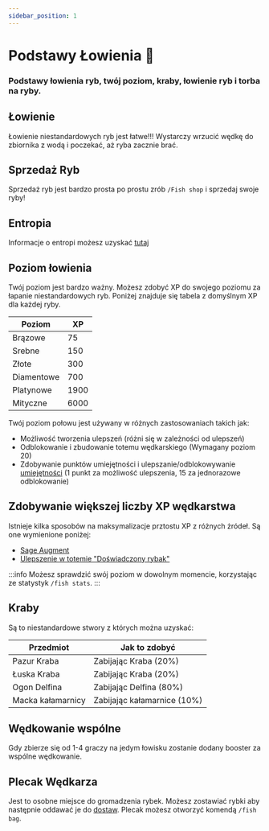 ```yaml
---
sidebar_position: 1
---
```

# Podstawy Łowienia 🎣

### Podstawy łowienia ryb, twój poziom, kraby, łowienie ryb i torba na ryby.

## Łowienie

Łowienie niestandardowych ryb jest łatwe!!! Wystarczy wrzucić wędkę do zbiornika z wodą i poczekać, aż ryba zacznie brać.

## Sprzedaż Ryb

Sprzedaż ryb jest bardzo prosta po prostu zrób `/Fish shop` i sprzedaj swoje ryby!

## Entropia

Informacje o entropi możesz uzyskać [tutaj](/earthsmp/lowienie/entropia)

## Poziom łowienia

Twój poziom jest bardzo ważny. Możesz zdobyć XP do swojego poziomu za łapanie niestandardowych ryb. Poniżej znajduje się tabela z domyślnym XP dla każdej ryby.

| Poziom     | XP   |
| ---------- | ---- |
| Brązowe    | 75   |
| Srebne     | 150  |
| Złote      | 300  |
| Diamentowe | 700  |
| Platynowe  | 1900 |
| Mityczne   | 6000 |

Twój poziom połowu jest używany w różnych zastosowaniach takich jak:
* Możliwość tworzenia ulepszeń (różni się w zależności od ulepszeń)
* Odblokowanie i zbudowanie totemu wędkarskiego (Wymagany poziom 20)
* Zdobywanie punktów umiejętności i ulepszanie/odblokowywanie [umiejętności](wiki) (1 punkt za możliwość ulepszenia, 15 za jednorazowe odblokowanie)

## Zdobywanie większej liczby XP wędkarstwa

Istnieje kilka sposobów na maksymalizacje prztostu XP z różnych żródeł. Są one wymienione poniżej:

* [Sage Augment](wiki)
* [Ulepszenie w totemie "Doświadczony rybak"](wiki)

:::info
Możesz sprawdzić swój poziom w dowolnym momencie, korzystając ze statystyk `/fish stats`.
:::

## Kraby

Są to niestandardowe stwory z których można uzyskać:

| Przedmiot         | Jak to zdobyć               |
|------------------ |---------------------------- |
| Pazur Kraba       | Zabijając Kraba (20%)       |
| Łuska Kraba       | Zabijając Kraba (20%)       |
| Ogon Delfina      | Zabijając Delfina (80%)     |
| Macka kałamarnicy | Zabijając kałamarnice (10%) |

## Wędkowanie wspólne

Gdy zbierze się od 1-4 graczy na jedym łowisku zostanie dodany booster za wspólne wędkowanie.

## Plecak Wędkarza

Jest to osobne miejsce do gromadzenia rybek. Możesz zostawiać rybki aby następnie oddawać je do [dostaw](/earthsmp/lowienie/dostawy). Plecak możesz otworzyć komendą `/fish bag`.
